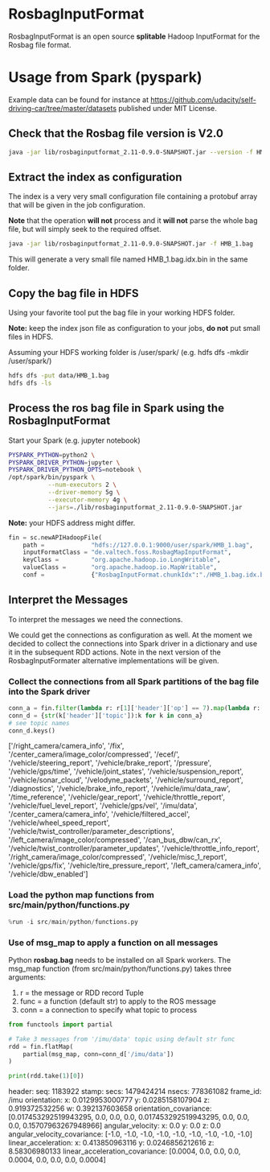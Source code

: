 # **RosbagInputFormat**
RosbagInputFormat is an open source **splitable** Hadoop InputFormat for the Rosbag file format.

# Usage from Spark (pyspark)
Example data can be found for instance at https://github.com/udacity/self-driving-car/tree/master/datasets published under MIT License.

## Check that the Rosbag file version is V2.0
```bash
java -jar lib/rosbaginputformat_2.11-0.9.0-SNAPSHOT.jar --version -f HMB_1.bag
```

## Extract the index as configuration
The index is a very very small configuration file containing a protobuf array that will be given in the job configuration.

**Note** that the operation **will not** process and it **will not** parse the whole bag file, but will simply seek to the required offset.
```bash
java -jar lib/rosbaginputformat_2.11-0.9.0-SNAPSHOT.jar -f HMB_1.bag
```
This will generate a very small file named HMB_1.bag.idx.bin in the same folder.

## Copy the bag file in HDFS

Using your favorite tool put the bag file in your working HDFS folder.

**Note:** keep the index json file as configuration to your jobs, **do not** put small files in HDFS.

Assuming your HDFS working folder is /user/spark/ (e.g. hdfs dfs -mkdir /user/spark/)
```bash
hdfs dfs -put data/HMB_1.bag
hdfs dfs -ls
```

## Process the ros bag file in Spark using the RosbagInputFormat

Start your Spark (e.g. jupyter notebook)
```bash
PYSPARK_PYTHON=python2 \
PYSPARK_DRIVER_PYTHON=jupyter \
PYSPARK_DRIVER_PYTHON_OPTS=notebook \
/opt/spark/bin/pyspark \
           --num-executors 2 \
           --driver-memory 5g \
           --executor-memory 4g \
           --jars=./lib/rosbaginputformat_2.11-0.9.0-SNAPSHOT.jar
```

**Note:** your HDFS address might differ.
```python
fin = sc.newAPIHadoopFile(
    path =             "hdfs://127.0.0.1:9000/user/spark/HMB_1.bag",
    inputFormatClass = "de.valtech.foss.RosbagMapInputFormat",
    keyClass =         "org.apache.hadoop.io.LongWritable",
    valueClass =       "org.apache.hadoop.io.MapWritable",
    conf =             {"RosbagInputFormat.chunkIdx":"./HMB_1.bag.idx.bin"})
```

## Interpret the Messages
To interpret the messages we need the connections.

We could get the connections as configuration as well. At the moment we decided to collect the connections into Spark driver in a dictionary and use it in the subsequent RDD actions. Note in the next version of the RosbagInputFormater alternative implementations will be given.

### Collect the connections from all Spark partitions of the bag file into the Spark driver

```python
conn_a = fin.filter(lambda r: r[1]['header']['op'] == 7).map(lambda r: r[1]).collect()
conn_d = {str(k['header']['topic']):k for k in conn_a}
# see topic names
conn_d.keys()
```
['/right_camera/camera_info',
 '/fix',
 '/center_camera/image_color/compressed',
 '/ecef/',
 '/vehicle/steering_report',
 '/vehicle/brake_report',
 '/pressure',
 '/vehicle/gps/time',
 '/vehicle/joint_states',
 '/vehicle/suspension_report',
 '/vehicle/sonar_cloud',
 '/velodyne_packets',
 '/vehicle/surround_report',
 '/diagnostics',
 '/vehicle/brake_info_report',
 '/vehicle/imu/data_raw',
 '/time_reference',
 '/vehicle/gear_report',
 '/vehicle/throttle_report',
 '/vehicle/fuel_level_report',
 '/vehicle/gps/vel',
 '/imu/data',
 '/center_camera/camera_info',
 '/vehicle/filtered_accel',
 '/vehicle/wheel_speed_report',
 '/vehicle/twist_controller/parameter_descriptions',
 '/left_camera/image_color/compressed',
 '/can_bus_dbw/can_rx',
 '/vehicle/twist_controller/parameter_updates',
 '/vehicle/throttle_info_report',
 '/right_camera/image_color/compressed',
 '/vehicle/misc_1_report',
 '/vehicle/gps/fix',
 '/vehicle/tire_pressure_report',
 '/left_camera/camera_info',
 '/vehicle/dbw_enabled']


### Load the python map functions from src/main/python/functions.py
```python
%run -i src/main/python/functions.py
```

### Use of msg_map to apply a function on all messages
Python **rosbag.bag** needs to be installed on all Spark workers.
The msg_map function (from src/main/python/functions.py) takes three arguments:
1. r = the message or RDD record Tuple
2. func = a function (default str) to apply to the ROS message
3. conn = a connection to specify what topic to process

```python
from functools import partial

# Take 3 messages from '/imu/data' topic using default str func
rdd = fin.flatMap(
    partial(msg_map, conn=conn_d['/imu/data'])
)

print(rdd.take(1)[0])
```
header:
  seq: 1183922
  stamp:
    secs: 1479424214
    nsecs: 778361082
  frame_id: /imu
orientation:
  x: 0.0129953000777
  y: 0.0285158107904
  z: 0.919372532256
  w: 0.392137603658
orientation_covariance: [0.017453292519943295, 0.0, 0.0, 0.0, 0.017453292519943295, 0.0, 0.0, 0.0, 0.15707963267948966]
angular_velocity:
  x: 0.0
  y: 0.0
  z: 0.0
angular_velocity_covariance: [-1.0, -1.0, -1.0, -1.0, -1.0, -1.0, -1.0, -1.0, -1.0]
linear_acceleration:
  x: 0.413850963116
  y: 0.0246856212616
  z: 8.58306980133
linear_acceleration_covariance: [0.0004, 0.0, 0.0, 0.0, 0.0004, 0.0, 0.0, 0.0, 0.0004]
